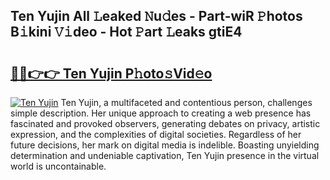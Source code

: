 ## Ten Yujin All 𝙻eaked 𝙽u𝚍es - Part-wiR 𝙿hotos B𝚒kini 𝚅𝚒deo - Hot 𝙿art 𝙻eaks gtiE4

# <h2><a href="http://ld40ae.urlbe.top/?page=Ten+Yujin">🔗🔗👉👉 Ten Yujin P𝚑oto𝚜Vid𝚎o</a></h2>

[![Ten Yujin](https://i.imgur.com/eBuTRDB.gif)](http://ld40ae.urlbe.top/?page=Ten+Yujin)
Ten Yujin, a multifaceted and contentious person, challenges simple description. Her unique approach to creating a web presence has fascinated and provoked observers, generating debates on privacy, artistic expression, and the complexities of digital societies. Regardless of her future decisions, her mark on digital media is indelible. Boasting unyielding determination and undeniable captivation, Ten Yujin presence in the virtual world is uncontainable.
